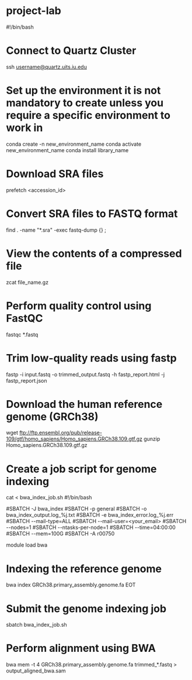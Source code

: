 # project-lab

#!/bin/bash

# Connect to Quartz Cluster
ssh username@quartz.uits.iu.edu

# Set up the environment it is not mandatory to create unless you require a specific environment to work in
conda create -n new_environment_name
conda activate new_environment_name
conda install library_name

# Download SRA files
prefetch <accession_id>

# Convert SRA files to FASTQ format
find . -name "*.sra" -exec fastq-dump {} ;

# View the contents of a compressed file
zcat file_name.gz

# Perform quality control using FastQC
fastqc *.fastq

# Trim low-quality reads using fastp
fastp -i input.fastq -o trimmed_output.fastq -h fastp_report.html -j fastp_report.json

# Download the human reference genome (GRCh38)
wget ftp://ftp.ensembl.org/pub/release-109/gtf/homo_sapiens/Homo_sapiens.GRCh38.109.gtf.gz
gunzip Homo_sapiens.GRCh38.109.gtf.gz

# Create a job script for genome indexing
cat <<EOT > bwa_index_job.sh
#!/bin/bash

#SBATCH -J bwa_index
#SBATCH -p general
#SBATCH -o bwa_index_output.log_%j.txt
#SBATCH -e bwa_index_error.log_%j.err
#SBATCH --mail-type=ALL
#SBATCH --mail-user=<your_email>
#SBATCH --nodes=1
#SBATCH --ntasks-per-node=1
#SBATCH --time=04:00:00
#SBATCH --mem=100G
#SBATCH -A r00750

module load bwa

# Indexing the reference genome
bwa index GRCh38.primary_assembly.genome.fa
EOT

# Submit the genome indexing job
sbatch bwa_index_job.sh

# Perform alignment using BWA
bwa mem -t 4 GRCh38.primary_assembly.genome.fa trimmed_*.fastq > output_aligned_bwa.sam





